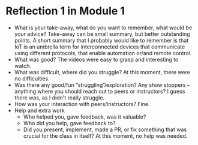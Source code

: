 # Reflection 1 in Module 1

- What is your take-away, what do you want to remember, what would be your advice?
  Take-away can be small summary, but better outstanding points.
  A short summary that I probably would like to remember is that IoT is an umbrella term for interconnected devices that communicate using different protocols, that enable automation or/and remote control.
- What was good?
  The videos were easy to grasp and interesting to watch.
- What was difficult, where did you struggle?
  At this moment, there were no difficulties.
- Was there any good/fun “struggling”/exploration?
  Any show stoppers – anything where you should reach out to peers or instructors?
  I guess there was, as I didn't really struggle.
- How was your interaction with peers/instructors?
  Fine.
- Help and extra work
  - Who helped you, gave feedback, was it valuable?
  - Who did you help, gave feedback to?
  - Did you present, implement, made a PR, or fix something that was crucial for the class in itself?
    At this moment, no help was needed.
